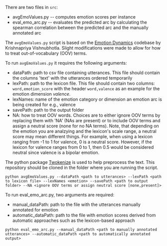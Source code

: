 There are two files in ```src```:
* avgEmoValues.py -- computes emotion scores per instance
* eval_emo_arc.py -- evaluates the predicted arc by calculating the spearman correlation between the predicted arc and the manually annotated arc

The ```avgEmoValues.py``` script is based on the [Emotion Dynamics](https://github.com/Priya22/EmotionDynamics/tree/master) codebase by Krishnapriya Vishnubhotla.
Slight modifications were made to allow for how to treat out-of-vocabulary (OOV) terms.

To run ```avgEmoValues.py``` it requires the following arguments:
* dataPath: path to csv file containing utterances. This file should contain the columns 'text' with the utterances ordered temporarily 
* lexPath: path to the lexicon file. This file should contain two columns: ```word,emotion_score``` with the header ```word,valence``` as an example for the emotion dimension _valence_.
* lexNames: name of the emotion category or dimension an emotion arc is being created for e.g., valence
* savePath: path to the output folder
* NA: how to treat OOV words. Choices are to either ignore OOV terms by replacing them with 'NA' (NAs are present) or to include OOV terms and assign a neutral score (none for no NA terms). Note, that depending on the emotion you are analzying and the lexicon's scale range, a neutral score may mean different things. For example, when using a lexicon ranging from -1 to 1 for valence, 0 is a neutral score. However, if the lexicon for valence ranges from 0 to 1, then 0.5 would be considered neutral since valence is a bipolar emotion.

The python package [Twokenize](https://github.com/myleott/ark-twokenize-py) is used to help preprocess the text. This repository should be cloned in the folder where you are running the script.

```
python avgEmoValues.py --dataPath <path to utterances> --lexPath <path to lexicon file> --lexNames <emotion> --savePath <path to output folder> --NA <ignore OOV terms or assign neutral score [none,present]>
```

To run eval_emo_arc.py, two arguments are required:
* manual_dataPath: path to the file with the utterances manually annotated for emotion
* automatic_dataPath: path to the file with emotion scores derived from automatic approaches such as the lexicon-based approach
  
```
python eval_emo_arc.py --manual_dataPath <path to manually annotated utterances> --automatic_dataPath <path to automatically annotated output>
```
